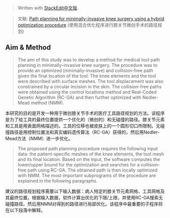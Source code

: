 


> Written with [StackEdit中文版](https://stackedit.cn/).

> 文献:  [Path planning for minimally-invasive knee surgery using a hybrid optimization procedure](https://www.tandfonline.com/doi/abs/10.1080/10255842.2017.1423289) (使用混合优化程序进行膝关节微创手术的路径规划)

## Aim & Method
> The aim of this study was to develop a method for medical tool path planning in minimally-invasive knee surgery. The procedure was to provide an optimized (minimally-invasive) and collision-free path given the final location of the tool. The knee elements and the tool were described with surface meshes. The tool displacement was also constrained by a circular incision in the skin. The collision-free paths were obtained using the control locations method and Real-Coded Genetic Algorithm (RC-GA) and then further optimized with Nedler-Mead method (NMM).

本研究的目的是开发一种用于微创膝关节手术的医疗工具路径规划的方法。该程序是为了给工具的最终位置提供一个优化的（微创的）和无碰撞的路径。膝关节元素和工具是用表面网格描述的。工具的位移也被皮肤上的一个圆形切口所限制。无碰撞路径是用控制位置法和真实编码遗传算法（RC-GA）获得的，然后用Nedler-Mead方法（NMM）进一步优化。

> The proposed path planning procedure requires the following input data: the patient-specific meshes of the knee elements, the tool mesh and its final location. Based on the input, the software computes the lower/upper bound for the optimization and searches for a collision-free path using RC-GA. The obtained path is then locally optimized with NMM. The most important subprograms of the procedure are explained in the following paragraphs.

建议的路径规划程序需要以下输入数据：病人特定的膝关节元素网格、工具网格及其最终位置。根据输入数据，软件计算出优化的下限/上限，并使用RC-GA搜索无碰撞路径。然后用NMM对得到的路径进行局部优化。该程序中最重要的子程序将在以下段落中解释。


<!--stackedit_data:
eyJoaXN0b3J5IjpbLTc5NjY3NzUyNCwtNzEyNDExODQ2XX0=
-->